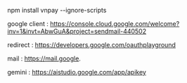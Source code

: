 npm install vnpay --ignore-scripts

google client : https://console.cloud.google.com/welcome?inv=1&invt=AbwGuA&project=sendmail-440502

redirect : https://developers.google.com/oauthplayground

mail : https://mail.google.

gemini : https://aistudio.google.com/app/apikey
